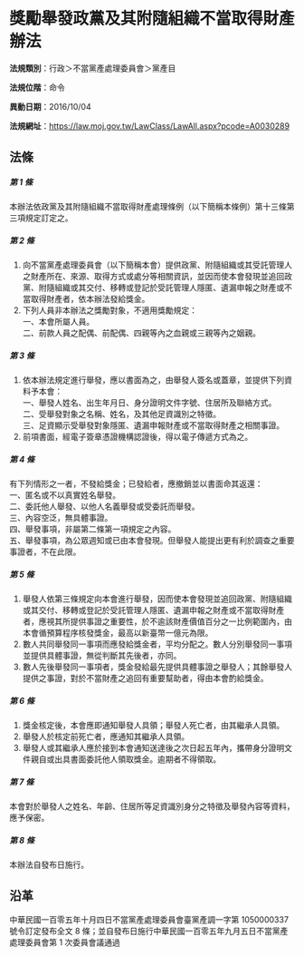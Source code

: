 # 獎勵舉發政黨及其附隨組織不當取得財產辦法




**法規類別**：行政＞不當黨產處理委員會＞黨產目

**法規位階**：命令

**異動日期**：2016/10/04  

**法規網址**：https://law.moj.gov.tw/LawClass/LawAll.aspx?pcode=A0030289



## 法條
##### 第 1 條
本辦法依政黨及其附隨組織不當取得財產處理條例（以下簡稱本條例）第十三條第三項規定訂定之。

##### 第 2 條
1. 向不當黨產處理委員會（以下簡稱本會）提供政黨、附隨組織或其受託管理人之財產所在、來源、取得方式或處分等相關資訊，並因而使本會發現並追回政黨、附隨組織或其交付、移轉或登記於受託管理人隱匿、遺漏申報之財產或不當取得財產者，依本辦法發給獎金。
1. 下列人員非本辦法之獎勵對象，不適用獎勵規定：  
一、本會所屬人員。  
二、前款人員之配偶、前配偶、四親等內之血親或三親等內之姻親。

##### 第 3 條
1. 依本辦法規定進行舉發，應以書面為之，由舉發人簽名或蓋章，並提供下列資料予本會：  
一、舉發人姓名、出生年月日、身分證明文件字號、住居所及聯絡方式。  
二、受舉發對象之名稱、姓名，及其他足資識別之特徵。  
三、足資顯示受舉發對象隱匿、遺漏申報財產或不當取得財產之相關事證。
1. 前項書面，經電子簽章憑證機構認證後，得以電子傳遞方式為之。

##### 第 4 條
有下列情形之一者，不發給獎金；已發給者，應撤銷並以書面命其返還：  
一、匿名或不以真實姓名舉發。  
二、委託他人舉發、以他人名義舉發或受委託而舉發。  
三、內容空泛，無具體事證。  
四、舉發事項，非屬第二條第一項規定之內容。  
五、舉發事項，為公眾週知或已由本會發現。但舉發人能提出更有利於調查之重要事證者，不在此限。

##### 第 5 條
1. 舉發人依第三條規定向本會進行舉發，因而使本會發現並追回政黨、附隨組織或其交付、移轉或登記於受託管理人隱匿、遺漏申報之財產或不當取得財產者，應視其所提供事證之重要性，於不逾該財產價值百分之一比例範圍內，由本會循預算程序核發獎金，最高以新臺幣一億元為限。
1. 數人共同舉發同一事項而應發給獎金者，平均分配之。數人分別舉發同一事項並提供具體事證，無從判斷其先後者，亦同。
1. 數人先後舉發同一事項者，獎金發給最先提供具體事證之舉發人；其餘舉發人提供之事證，對於不當財產之追回有重要幫助者，得由本會酌給獎金。

##### 第 6 條
1. 獎金核定後，本會應即通知舉發人具領；舉發人死亡者，由其繼承人具領。
1. 舉發人於核定前死亡者，應通知其繼承人具領。
1. 舉發人或其繼承人應於接到本會通知送達後之次日起五年內，攜帶身分證明文件親自或出具書面委託他人領取獎金。逾期者不得領取。

##### 第 7 條
本會對於舉發人之姓名、年齡、住居所等足資識別身分之特徵及舉發內容等資料，應予保密。

##### 第 8 條
本辦法自發布日施行。

## 沿革
中華民國一百零五年十月四日不當黨產處理委員會臺黨產調一字第 1050000337 號令訂定發布全文 8  條；並自發布日施行中華民國一百零五年九月五日不當黨產處理委員會第 1  次委員會議通過
